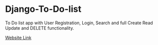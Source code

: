 # Django-To-Do-list
To Do list app with User Registration, Login, Search and full Create Read Update and DELETE functionality.

<a href="http://pallav.pythonanywhere.com/login/?next=/" target="_blank">Website Link</a>
